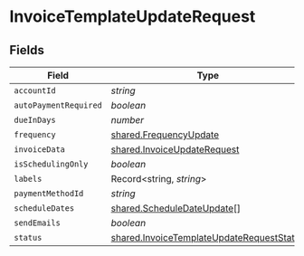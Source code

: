 # InvoiceTemplateUpdateRequest


## Fields

| Field                                                                                                         | Type                                                                                                          | Required                                                                                                      | Description                                                                                                   |
| ------------------------------------------------------------------------------------------------------------- | ------------------------------------------------------------------------------------------------------------- | ------------------------------------------------------------------------------------------------------------- | ------------------------------------------------------------------------------------------------------------- |
| `accountId`                                                                                                   | *string*                                                                                                      | :heavy_minus_sign:                                                                                            | N/A                                                                                                           |
| `autoPaymentRequired`                                                                                         | *boolean*                                                                                                     | :heavy_minus_sign:                                                                                            | N/A                                                                                                           |
| `dueInDays`                                                                                                   | *number*                                                                                                      | :heavy_minus_sign:                                                                                            | N/A                                                                                                           |
| `frequency`                                                                                                   | [shared.FrequencyUpdate](../../../sdk/models/shared/frequencyupdate.md)                                       | :heavy_minus_sign:                                                                                            | N/A                                                                                                           |
| `invoiceData`                                                                                                 | [shared.InvoiceUpdateRequest](../../../sdk/models/shared/invoiceupdaterequest.md)                             | :heavy_minus_sign:                                                                                            | N/A                                                                                                           |
| `isSchedulingOnly`                                                                                            | *boolean*                                                                                                     | :heavy_minus_sign:                                                                                            | N/A                                                                                                           |
| `labels`                                                                                                      | Record<string, *string*>                                                                                      | :heavy_minus_sign:                                                                                            | N/A                                                                                                           |
| `paymentMethodId`                                                                                             | *string*                                                                                                      | :heavy_minus_sign:                                                                                            | N/A                                                                                                           |
| `scheduleDates`                                                                                               | [shared.ScheduleDateUpdate](../../../sdk/models/shared/scheduledateupdate.md)[]                               | :heavy_minus_sign:                                                                                            | N/A                                                                                                           |
| `sendEmails`                                                                                                  | *boolean*                                                                                                     | :heavy_minus_sign:                                                                                            | N/A                                                                                                           |
| `status`                                                                                                      | [shared.InvoiceTemplateUpdateRequestStatus](../../../sdk/models/shared/invoicetemplateupdaterequeststatus.md) | :heavy_minus_sign:                                                                                            | N/A                                                                                                           |